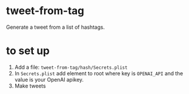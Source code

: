 # tweet-from-tag
Generate a tweet from a list of hashtags.

# to set up
1. Add a file: `tweet-from-tag/hash/Secrets.plist`
2. In `Secrets.plist` add element to root where key is `OPENAI_API` and the value is your OpenAI apikey.
3. Make tweets

